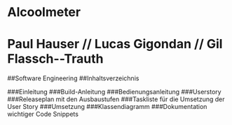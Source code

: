 # Alcoolmeter

# Paul Hauser // Lucas Gigondan // Gil Flassch--Trauth

##Software Engineering
##Inhaltsverzeichnis

###Einleitung
###Build-Anleitung
###Bedienungsanleitung
###Userstory
###Releaseplan mit den Ausbaustufen
###Taskliste für die Umsetzung der User Story
###Umsetzung
###Klassendiagramm
###Dokumentation wichtiger Code Snippets
